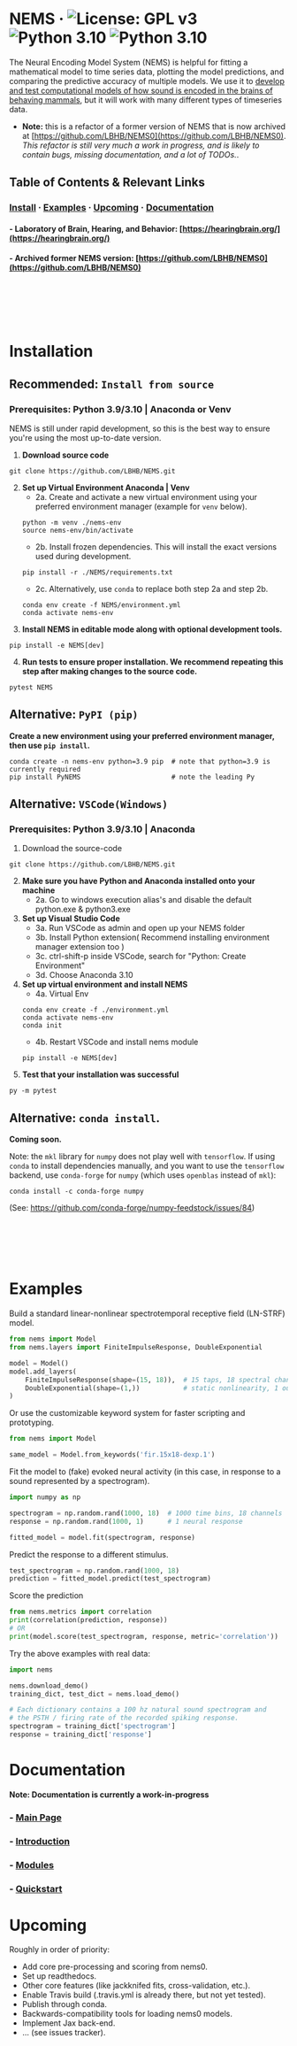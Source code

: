 # NEMS &middot; ![License: GPL v3](https://img.shields.io/badge/License-GPLv3-blue.svg) ![Python 3.10](https://img.shields.io/badge/Python-3.10-green) ![Python 3.10](https://img.shields.io/badge/Python-3.9-green)

The Neural Encoding Model System (NEMS) is helpful for fitting a mathematical model to time series data, plotting the model predictions, and comparing the predictive accuracy of multiple models. We use it to [develop and test computational models of how sound is encoded in the brains of behaving mammals](https://hearingbrain.org/), but it will work with many different types of timeseries data.

* **Note:** this is a refactor of a former version of NEMS that is now archived at [https://github.com/LBHB/NEMS0](https://github.com/LBHB/NEMS0). *This refactor is still very much a work in progress, and is likely to contain bugs, missing documentation, and a lot of TODOs.*.

## Table of Contents & Relevant Links
### [Install](#installation) &middot; [Examples](#examples) &middot; [Upcoming](#upcoming) &middot; [Documentation](#documentation)   

#### - **Laboratory of Brain, Hearing, and Behavior:**  [https://hearingbrain.org/](https://hearingbrain.org/)    
#### - **Archived former NEMS version:**   [https://github.com/LBHB/NEMS0](https://github.com/LBHB/NEMS0)   

<br />
<br />
<br />
<br />

# Installation
## Recommended: `Install from source`
### Prerequisites: Python 3.9/3.10 | Anaconda or Venv
NEMS is still under rapid development, so this is the best way to ensure you're using the most up-to-date version.

1. **Download source code**
```console
git clone https://github.com/LBHB/NEMS.git
```
2. **Set up Virtual Environment Anaconda | Venv**
    - 2a. Create and activate a new virtual environment using your preferred environment manager (example for `venv` below).   
    ```console
    python -m venv ./nems-env
    source nems-env/bin/activate
    ```   
    - 2b. Install frozen dependencies. This will install the exact versions used during development.   
    ```console
    pip install -r ./NEMS/requirements.txt
    ```   
    - 2c. Alternatively, use `conda` to replace both step 2a and step 2b.  
    ```console
    conda env create -f NEMS/environment.yml
    conda activate nems-env
    ```    
3. **Install NEMS in editable mode along with optional development tools.**
```console
pip install -e NEMS[dev]
```
4. **Run tests to ensure proper installation. We recommend repeating this step after making changes to the source code.**
```console
pytest NEMS
```

## Alternative: `PyPI (pip)`
**Create a new environment using your preferred environment manager, then use `pip install`.**
```console
conda create -n nems-env python=3.9 pip  # note that python=3.9 is currently required
pip install PyNEMS                       # note the leading Py
```

##  Alternative: `VSCode(Windows)`    
### Prerequisites: Python 3.9/3.10 | Anaconda

1.	Download the source-code   
```console
git clone https://github.com/LBHB/NEMS.git
```  
2. **Make sure you have Python and Anaconda installed onto your machine**
	- 2a. Go to windows execution alias's and disable the default python.exe & python3.exe
3. **Set up Visual Studio Code**
    - 3a. Run VSCode as admin and open up your NEMS folder
    - 3b. Install Python extension( Recommend installing environment manager extension too )
    - 3c. ctrl-shift-p inside VSCode, search for "Python: Create Environment"
    - 3d. Choose Anaconda 3.10
4. **Set up virtual environment and install NEMS**
    - 4a. Virtual Env
    ```console
    conda env create -f ./environment.yml
    conda activate nems-env
    conda init
    ```
    - 4b. Restart VSCode and install nems module
    ```console
    pip install -e NEMS[dev]
    ```
5. **Test that your installation was successful**
```console
py -m pytest
```

## Alternative: `conda install`.
**Coming soon.**


Note: the `mkl` library for `numpy` does not play well with `tensorflow`.
If using `conda` to install dependencies manually, and you want to use the `tensorflow` backend, use `conda-forge` for `numpy` (which uses `openblas` instead of `mkl`):
```console
conda install -c conda-forge numpy
```
(See: https://github.com/conda-forge/numpy-feedstock/issues/84)

<br />
<br />
<br />
<br />

# Examples
Build a standard linear-nonlinear spectrotemporal receptive field (LN-STRF) model.
```python
from nems import Model
from nems.layers import FiniteImpulseResponse, DoubleExponential

model = Model()
model.add_layers(
    FiniteImpulseResponse(shape=(15, 18)),  # 15 taps, 18 spectral channels
    DoubleExponential(shape=(1,))           # static nonlinearity, 1 output
)
```
Or use the customizable keyword system for faster scripting and prototyping.
```python
from nems import Model

same_model = Model.from_keywords('fir.15x18-dexp.1')
```
Fit the model to (fake) evoked neural activity (in this case, in response to a sound represented by a spectrogram).
```python
import numpy as np

spectrogram = np.random.rand(1000, 18)  # 1000 time bins, 18 channels
response = np.random.rand(1000, 1)      # 1 neural response

fitted_model = model.fit(spectrogram, response)
```
Predict the response to a different stimulus.
```python
test_spectrogram = np.random.rand(1000, 18)
prediction = fitted_model.predict(test_spectrogram)
```
Score the prediction
```python
from nems.metrics import correlation
print(correlation(prediction, response))
# OR
print(model.score(test_spectrogram, response, metric='correlation'))
```
Try the above examples with real data:
```python
import nems

nems.download_demo()
training_dict, test_dict = nems.load_demo()

# Each dictionary contains a 100 hz natural sound spectrogram and
# the PSTH / firing rate of the recorded spiking response.
spectrogram = training_dict['spectrogram']
response = training_dict['response']
```

# Documentation
**Note: Documentation is currently a work-in-progress**   
### - [Main Page](https://nems.readthedocs.io/en/latest/index.html)   
### - [Introduction](https://nems.readthedocs.io/en/latest/tutorials/intro.html)   
### - [Modules](https://nems.readthedocs.io/en/latest/api/modules.html)   
### - [Quickstart](https://nems.readthedocs.io/en/latest/quickstart.html)   


# Upcoming
Roughly in order of priority:
* Add core pre-processing and scoring from nems0.
* Set up readthedocs.
* Other core features (like jackknifed fits, cross-validation, etc.).
* Enable Travis build (.travis.yml is already there, but not yet tested).
* Publish through conda.
* Backwards-compatibility tools for loading nems0 models.
* Implement Jax back-end.
* ... (see issues tracker).
